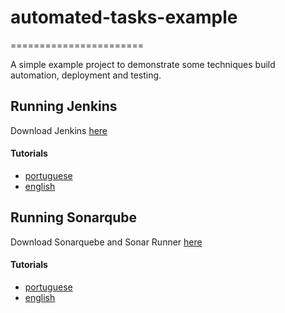 # automated-tasks-example
=======================

A simple example project to demonstrate some techniques build automation, deployment and testing.

## Running Jenkins
Download Jenkins [here](http://jenkins-ci.org/)

#### Tutorials
* [portuguese](http://umovme.cc/2013/10/21/automatizando-tarefas-repetitivas-utilizando-jenkins/)
* [english](http://www.uvd.co.uk/blog/labs/configuring-jenkins-continuous-integration-server-to-work-with-git/)


## Running Sonarqube
Download Sonarquebe and Sonar Runner [here](http://www.sonarqube.org/downloads/)

#### Tutorials
* [portuguese](http://umovme.cc/2013/09/02/analise-de-codigo-utilizando-sonarqube/)
* [english](http://www.javatips.net/blog/2013/10/sonarqube-tutorial)